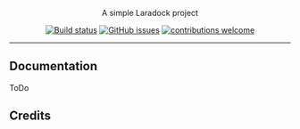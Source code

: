 <p align="center">A simple Laradock project</p>

<p align="center">
   <a href="https://travis-ci.org/abhi18av/S_A_I"><img src="https://travis-ci.org/laradock/laradock.svg?branch=master" alt="Build status"></a>
  <a href="https://github.com/abhi18av/S_A_I/issues"><img src="https://img.shields.io/github/issues/laradock/laradock.svg" alt="GitHub issues"></a>
   <!--a href="https://raw.githubusercontent.com/laradock/laradock/master/LICENSE"><img src="https://img.shields.io/badge/license-MIT-blue.svg" alt="GitHub license"></a-->
    <a href="http://laradock.io/contributing"><img src="https://img.shields.io/badge/contributions-welcome-brightgreen.svg?style=flat" alt="contributions welcome"></a>
</p>




---

## Documentation

ToDo

## Credits

